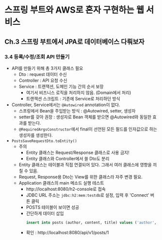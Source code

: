 # 스프링 부트와 AWS로 혼자 구현하는 웹 서비스

## Ch.3 스프링 부트에서 JPA로 데이터베이스 다뤄보자
### 3.4 등록/수정/조회 API 만들기
- API를 만들기 위해 총 3가지 클래스 필요
    - Dto : request 데이터 수신
    - Controller : API 요청 수신
    - Service : 트랜잭션, 도메인 기능 간의 순서 보장
        - 여기서 비즈니스 로직을 처리하지 않음. (Domain에서 처리)
        - 트랜잭션 스크립트 : 기존에 Service로 처리하던 방식
- Controller, Service에서는 `@Autowired` annotation이 없다.
    - 스프링에서 Bean을 주입받는 방식 : @Autowired, setter, 생성자
    - setter를 갖아 권장 : 생성자로 Bean 객체를 받으면 @Autowired와 동일한 효과를 받는다.
    - `@RequiredArgsConstructor`에서 final이 선언된 모든 필드를 인자값으로 하는 생성자를 생성한다.
- `PostsSaveRequestDto.toEntity()`
    - 주의
        - Entity 클래스는 Request/Response 클래스로 사용 금지!
        - Entity 클래스와 Controller에서 쓸 Dto도 분리
    - Entity 클래스는 테이블과 직접 연결되어 있다. 그래서 여러 클래스에 영향을 끼칠 수 있음.
    - Request, Response용 Dto는 View를 위한 클래스라 자주 변경 필요. 
    - Application 클래스의 main 메소드 실행 테스트
        - http://localhost:8080/h2-console로 접속
        - JDBC URL 주소는 `jdbc:h2:mem:testdb`로 설정, 입력 후 'Connect' 버튼 클릭
        - POSTS 테이블이 보이면 성공
        - 간단하게 데이터 삽입
          ```SQL
          insert into posts (author, content, title) values ('author', 'content', 'title');
          ```
        - 확인 : http://localhost:8080/api/v1/posts/1
      